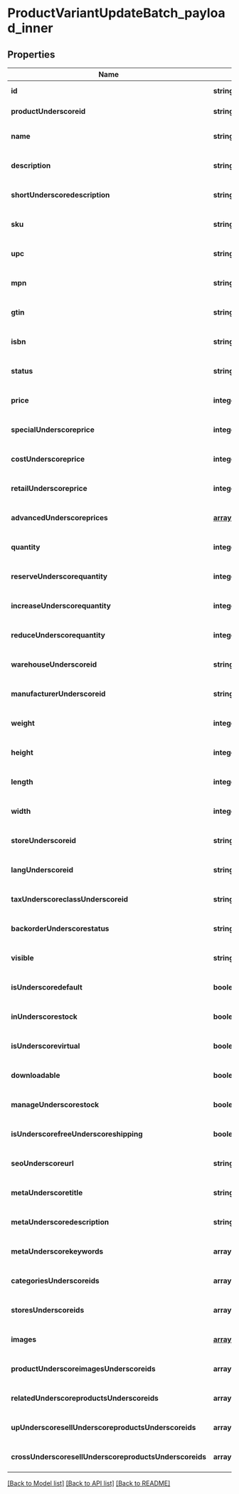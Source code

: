 # ProductVariantUpdateBatch_payload_inner

## Properties
Name | Type | Description | Notes
------------ | ------------- | ------------- | -------------
**id** | **string** |  | [default to null]
**productUnderscoreid** | **string** |  | [default to null]
**name** | **string** |  | [optional] [default to null]
**description** | **string** |  | [optional] [default to null]
**shortUnderscoredescription** | **string** |  | [optional] [default to null]
**sku** | **string** |  | [optional] [default to null]
**upc** | **string** |  | [optional] [default to null]
**mpn** | **string** |  | [optional] [default to null]
**gtin** | **string** |  | [optional] [default to null]
**isbn** | **string** |  | [optional] [default to null]
**status** | **string** |  | [optional] [default to null]
**price** | **integer** |  | [optional] [default to null]
**specialUnderscoreprice** | **integer** |  | [optional] [default to null]
**costUnderscoreprice** | **integer** |  | [optional] [default to null]
**retailUnderscoreprice** | **integer** |  | [optional] [default to null]
**advancedUnderscoreprices** | [**array[ProductUpdateBatchPayloadInnerAdvancedPricesInner]**](ProductUpdateBatchPayloadInnerAdvancedPricesInner.md) |  | [optional] [default to null]
**quantity** | **integer** |  | [optional] [default to null]
**reserveUnderscorequantity** | **integer** |  | [optional] [default to null]
**increaseUnderscorequantity** | **integer** |  | [optional] [default to null]
**reduceUnderscorequantity** | **integer** |  | [optional] [default to null]
**warehouseUnderscoreid** | **string** |  | [optional] [default to null]
**manufacturerUnderscoreid** | **string** |  | [optional] [default to null]
**weight** | **integer** |  | [optional] [default to null]
**height** | **integer** |  | [optional] [default to null]
**length** | **integer** |  | [optional] [default to null]
**width** | **integer** |  | [optional] [default to null]
**storeUnderscoreid** | **string** |  | [optional] [default to null]
**langUnderscoreid** | **string** |  | [optional] [default to null]
**taxUnderscoreclassUnderscoreid** | **string** |  | [optional] [default to null]
**backorderUnderscorestatus** | **string** |  | [optional] [default to null]
**visible** | **string** |  | [optional] [default to null]
**isUnderscoredefault** | **boolean** |  | [optional] [default to null]
**inUnderscorestock** | **boolean** |  | [optional] [default to null]
**isUnderscorevirtual** | **boolean** |  | [optional] [default to null]
**downloadable** | **boolean** |  | [optional] [default to null]
**manageUnderscorestock** | **boolean** |  | [optional] [default to null]
**isUnderscorefreeUnderscoreshipping** | **boolean** |  | [optional] [default to null]
**seoUnderscoreurl** | **string** |  | [optional] [default to null]
**metaUnderscoretitle** | **string** |  | [optional] [default to null]
**metaUnderscoredescription** | **string** |  | [optional] [default to null]
**metaUnderscorekeywords** | **array[string]** |  | [optional] [default to null]
**categoriesUnderscoreids** | **array[string]** |  | [optional] [default to null]
**storesUnderscoreids** | **array[string]** |  | [optional] [default to null]
**images** | [**array[ProductAddBatchPayloadInnerImagesInner]**](ProductAddBatchPayloadInnerImagesInner.md) |  | [optional] [default to null]
**productUnderscoreimagesUnderscoreids** | **array[string]** |  | [optional] [default to null]
**relatedUnderscoreproductsUnderscoreids** | **array[string]** |  | [optional] [default to null]
**upUnderscoresellUnderscoreproductsUnderscoreids** | **array[string]** |  | [optional] [default to null]
**crossUnderscoresellUnderscoreproductsUnderscoreids** | **array[string]** |  | [optional] [default to null]

[[Back to Model list]](../README.md#documentation-for-models) [[Back to API list]](../README.md#documentation-for-api-endpoints) [[Back to README]](../README.md)


